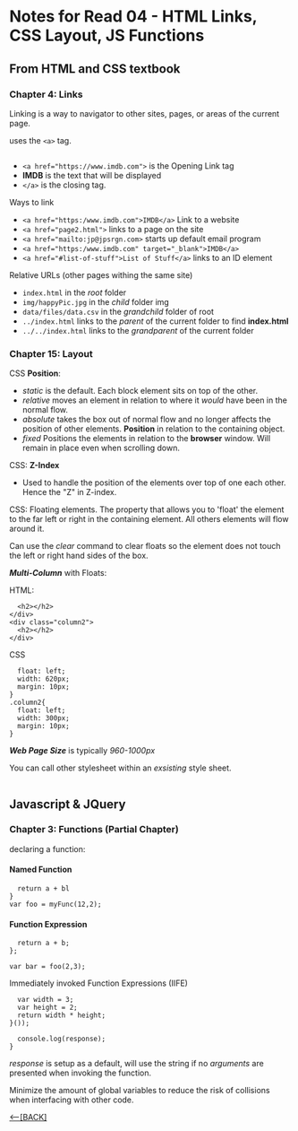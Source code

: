 # Notes for Read 04 - HTML Links, CSS Layout, JS Functions

## From HTML and CSS textbook

### Chapter 4: Links

Linking is a way to navigator to other sites, pages, or areas of the current page.

uses the `<a>` tag.

```<a href="https:/www.imdb.com">IMDB</a>
```

+ `<a href="https://www.imdb.com">` is the Opening Link tag
+ **IMDB** is the text that will be displayed
+ `</a>` is the closing tag.

Ways to link

+ `<a href="https:/www.imdb.com">IMDB</a>` Link to a website
+ `<a href="page2.html">` links to a page on the site
+ `<a href="mailto:jp@jpsrgn.com>` starts up default email program
+ `<a href="https:/www.imdb.com" target="_blank">IMDB</a>`
+ `<a href="#list-of-stuff">List of Stuff</a>` links to an ID element

Relative URLs (other pages withing the same site)

+ `index.html` in the *root* folder
+ `img/happyPic.jpg` in the *child* folder img
+ `data/files/data.csv` in the *grandchild* folder of root
+ `../index.html` links to the *parent* of the current folder to find **index.html**
+ `../../index.html` links to the *grandparent* of the current folder

### Chapter 15: Layout

CSS **Position**:

+ *static* is the default.  Each block element sits on top of the other.
+ *relative* moves an element in relation to where it *would* have been in the normal flow.
+ *absolute* takes the box out of normal flow and no longer affects the position of other elements. **Position** in relation to the containing object.
+ *fixed* Positions the elements in relation to the **browser** window.  Will remain in place even when scrolling down.

CSS: **Z-Index**

+ Used to handle the  position of the elements over top of one each other.  Hence the "Z" in Z-index.

CSS: Floating elements.  The property that allows you to 'float' the element to the far left or right in the containing element.  All others elements will flow around it.

Can use the *clear* command to clear floats so the element does not touch the left or right hand sides of the box.

***Multi-Column*** with Floats:

HTML:

```<div class="column1">
  <h2></h2>
</div>
<div class="column2">
  <h2></h2>
</div>
```

CSS

```.column1{
  float: left;
  width: 620px;
  margin: 10px;
}
.column2{
  float: left;
  width: 300px;
  margin: 10px;
}
```

***Web Page Size*** is typically *960-1000px*

You can call other stylesheet within an *exsisting* style sheet.

```@import url("tables.css");
```

## Javascript & JQuery

### Chapter 3: Functions (Partial Chapter)

declaring a function:

#### Named Function

```function myFunc(a, b){
  return a + bl  
}
var foo = myFunc(12,2);
```

#### Function Expression

```var foo = function(a, b){
  return a + b;
};

var bar = foo(2,3);
```

Immediately invoked Function Expressions (IIFE)

```var area(function() {
  var width = 3;
  var height = 2;
  return width * height;
}());
```

``` greeting(response = 'Not a good Answer'){
  console.log(response);
}
```
*response* is setup as a default, will use the string if no *arguments* are presented when invoking the function.

Minimize the amount of global variables to reduce the risk of collisions when interfacing with other code.

[&lt;--&#91;BACK&#93;](README.md)
